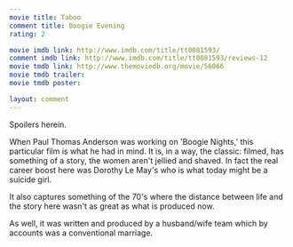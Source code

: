 ```yaml
---
movie title: Taboo
comment title: Boogie Evening
rating: 2

movie imdb link: http://www.imdb.com/title/tt0081593/
comment imdb link: http://www.imdb.com/title/tt0081593/reviews-12
movie tmdb link: http://www.themoviedb.org/movie/56066
movie tmdb trailer: 
movie tmdb poster: 

layout: comment
---
```


Spoilers herein.

When Paul Thomas Anderson was working on 'Boogie Nights,' this particular film is what he  had in mind. It is, in a way, the classic: filmed, has something of a story, the women aren't  jellied and shaved. In fact the real career boost here was Dorothy Le May's who is what today  might be a suicide girl.

It also captures something of the 70's where the distance between life and the story here  wasn't as great as what is produced now.

As well, it was written and produced by a husband/wife team which by accounts was a  conventional marriage.